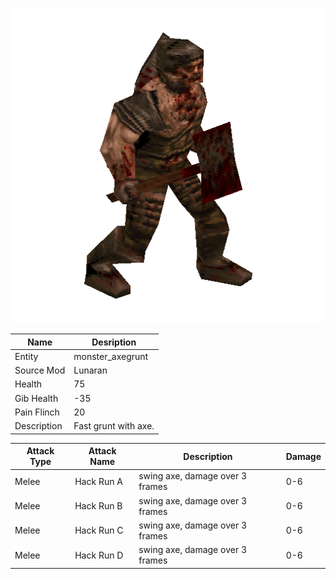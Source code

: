 ![Monster Picture](assets/img/grunt_axe.png)

|Name  |Desription|
|------|-------------|
|Entity|monster_axegrunt|
|Source Mod|Lunaran|
|Health|75|
|Gib Health|-35|
|Pain Flinch|20|
|Description|Fast grunt with axe.|

|Attack Type|Attack Name|Description|Damage|
|-----------|-----------|-----------|------|
|Melee|Hack Run A|swing axe, damage over 3 frames|0-6|
|Melee|Hack Run B|swing axe, damage over 3 frames|0-6|
|Melee|Hack Run C|swing axe, damage over 3 frames|0-6|
|Melee|Hack Run D|swing axe, damage over 3 frames|0-6|